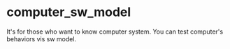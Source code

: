# computer_sw_model

It's for those who want to know computer system.
You can test computer's behaviors vis sw model.
